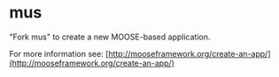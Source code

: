 mus
=====

"Fork mus" to create a new MOOSE-based application.

For more information see: [http://mooseframework.org/create-an-app/](http://mooseframework.org/create-an-app/)
